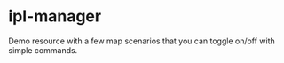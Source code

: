 # ipl-manager
Demo resource with a few map scenarios that you can toggle on/off with simple commands.
